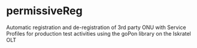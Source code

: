 # permissiveReg
Automatic registration and de-registration of 3rd party ONU with Service Profiles for production test activities using the goPon library on the Iskratel OLT
